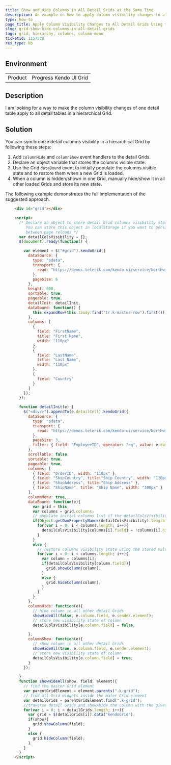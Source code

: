 ```yaml
---
title: Show and Hide Columns in All Detail Grids at the Same Time
description: An example on how to apply column visibility changes to all detail Grids at the same time when using a column menu and keep column visibility in sync.
type: how-to
page_title: Apply Column Visibility Changes to All Detail Grids Using the Column Menu | Kendo UI Grid
slug: grid-show-hide-columns-in-all-detail-grids
tags: grid, hierarchy, columns, column-menu
ticketid: 1157518
res_type: kb
---
```


## Environment

<table>
 <tr>
  <td>Product</td>
  <td>Progress Kendo UI Grid</td>
 </tr>
</table>

## Description

I am looking for a way to make the column visibility changes of one detail table apply to all detail tables in a hierarchical Grid.

## Solution

You can synchronize detail columns visibility in a hierarchical Grid by following these steps:

1. Add `columnHide` and `columnShow` event handlers to the detail Grids.
1. Declare an object variable that stores the columns visible state.
1. Use the Grid `dataBound` event to initially populate the columns visible state and to restore them when a new Grid is loaded.
1. When a column is hidden/shown in one Grid, manually hide/show it in all other loaded Grids and store its new state.

The following example demonstrates the full implementation of the suggested approach.

```html
    <div id="grid"></div>

    <script>
      /* Declare an object to store detail Grid columns visibility state.
         You can store this object in localStorage if you want to persist the state
         between page reloads */
      var detailColsVisibility = {};
      $(document).ready(function() {

        var element = $("#grid").kendoGrid({
          dataSource: {
            type: "odata",
            transport: {
              read: "https://demos.telerik.com/kendo-ui/service/Northwind.svc/Employees"
            },
            pageSize: 6
          },
          height: 600,
          sortable: true,
          pageable: true,
          detailInit: detailInit,
          dataBound: function() {
            this.expandRow(this.tbody.find("tr.k-master-row").first());
          },
          columns: [
            {
              field: "FirstName",
              title: "First Name",
              width: "110px"
            },
            {
              field: "LastName",
              title: "Last Name",
              width: "110px"
            },
            {
              field: "Country"
            }
          ]
        });
      });

      function detailInit(e) {
        $("<div/>").appendTo(e.detailCell).kendoGrid({
          dataSource: {
            type: "odata",
            transport: {
              read: "https://demos.telerik.com/kendo-ui/service/Northwind.svc/Orders"
            },
            pageSize: 3,
            filter: { field: "EmployeeID", operator: "eq", value: e.data.EmployeeID }
          },
          scrollable: false,
          sortable: true,
          pageable: true,
          columns: [
            { field: "OrderID", width: "110px" },
            { field: "ShipCountry", title:"Ship Country", width: "110px" },
            { field: "ShipAddress", title:"Ship Address" },
            { field: "ShipName", title: "Ship Name", width: "300px" }
          ],
          columnMenu: true,
          dataBound: function(e){
            var grid = this;
            var columns = grid.columns;
            // populate initial columns list if the detailColsVisibility object is empty
            if(Object.getOwnPropertyNames(detailColsVisibility).length == 0){
              for(var i = 0; i < columns.length; i++){
                detailColsVisibility[columns[i].field] = !columns[i].hidden;
              }
            }
            else {
              // restore columns visibility state using the stored values
              for(var i = 0; i < columns.length; i++){
                var column = columns[i];
                if(detailColsVisibility[column.field]){
                  grid.showColumn(column);
                }
                else {
                  grid.hideColumn(column);
                }
              }
            }
          },
          columnHide: function(e){
            // hide column in all other detail Grids
            showHideAll(false, e.column.field, e.sender.element);
            // store new visibility state of column
            detailColsVisibility[e.column.field] = false;

          },
          columnShow: function(e){
            // show column in all other detail Grids
            showHideAll(true, e.column.field, e.sender.element);
            // store new visibility state of column
            detailColsVisibility[e.column.field] = true;
          }
        });

      }
      function showHideAll(show, field, element){
        // find the master Grid element
        var parentGridElement = element.parents(".k-grid");
        // find all Grid widgets inside the mater Grid element
        var detailGrids = parentGridElement.find(".k-grid");
        //traverse detail Grids and show/hide the column with the given field name
        for(var i = 0; i < detailGrids.length; i++){
          var grid = $(detailGrids[i]).data("kendoGrid");
          if(show){
            grid.showColumn(field);
          }
          else {
            grid.hideColumn(field);
          }
        }
      }
    </script>
```